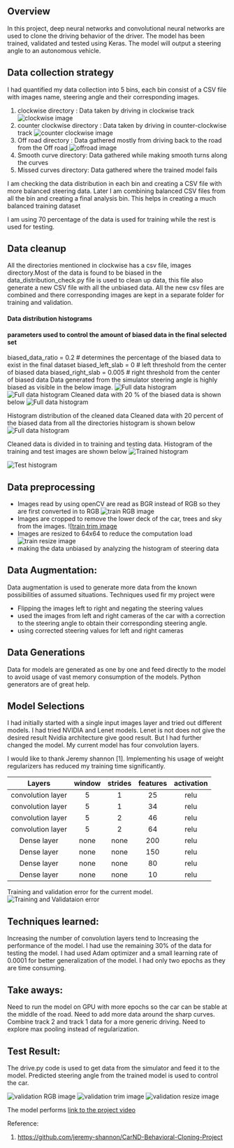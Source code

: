 
Overview
---
In this project, deep neural networks and convolutional neural networks are used to clone the driving behavior of the driver. The model has been trained, validated and tested using Keras. The model will output a steering angle to an autonomous vehicle.



Data collection strategy
---
I had quantified my data collection into 5 bins, each bin consist of a CSV file with images name, steering angle  and their corresponding images.

1. clockwise directory : Data taken by driving in clockwise track
![clockwise image][clockwise image]
2. counter clockwise directory : Data taken by driving in counter-clockwise track
![counter clockwise image][counter clockwise image]
3. Off road directory : Data gathered mostly from driving back to the road from the Off road
![offroad image][offroad image]
4. Smooth curve directory: Data gathered while making smooth turns along the curves
5. Missed curves directory: Data gathered where the trained model fails

I am checking the data distribution in each bin and creating a CSV file with more balanced steering data. Later I am combining balanced CSV files from all the bin and creating a final analysis bin. This helps in creating a much balanced training dataset


I am using 70 percentage of the data is used for training while the rest is used for testing.

Data cleanup
---
All the directories mentioned in clockwise has a csv file, images directory.Most of the data is found to be biased in the  data_distribution_check.py file is used to clean up data, this file also generate a new CSV file with all the unbiased data. All the new csv files are combined and there corresponding images are kept in a separate folder for training and validation.

#### Data distribution histograms

[Cleaned data]:https://github.com/willofdiamond/BehavioralCloning/blob/master/Images/Cleaneddata.png
[uncleaned Biased Data]:https://github.com/willofdiamond/BehavioralCloning/blob/master/Images/uncleanedBiasedData.png
[uncleaned data]:https://github.com/willofdiamond/BehavioralCloning/blob/master/Images/uncleaneddata.png
[biased data]:https://github.com/willofdiamond/BehavioralCloning/blob/master/Images/biased_data_1.png
[final unbiased]:https://github.com/willofdiamond/BehavioralCloning/blob/master/Images/final_unbiased_data.png
[Data used for Analysis]:https://github.com/willofdiamond/BehavioralCloning/blob/master/Images/full_data_1.png
[test data histogram]:https://github.com/willofdiamond/BehavioralCloning/blob/master/Images/test_histogram_1.png
[train data histogram]:https://github.com/willofdiamond/BehavioralCloning/blob/master/Images/train_histogram_1.png
[unbiased data]:https://github.com/willofdiamond/BehavioralCloning/blob/master/Images/unbiased_data_1.png

[clockwise image]:https://github.com/willofdiamond/BehavioralCloning/blob/master/examples/clockwiseCentralimage.png

[counter clockwise image]:https://github.com/willofdiamond/BehavioralCloning/blob/master/examples/CounterclockwiseCentralImage.png

[offroad image]:https://github.com/willofdiamond/BehavioralCloning/blob/master/examples/offroadImages.png

[train RGB image]:https://github.com/willofdiamond/BehavioralCloning/blob/master/Images/read_image.png

[train trim image]:https://github.com/willofdiamond/BehavioralCloning/blob/master/Images/trim_sky_hood.png

[train resize image]:https://github.com/willofdiamond/BehavioralCloning/blob/master/Images/resize_image.png

[validation RGB image]:https://github.com/willofdiamond/BehavioralCloning/blob/master/Images/drive_RGB_image.png

[validation trim image]:https://github.com/willofdiamond/BehavioralCloning/blob/master/Images/drive_trim_image.png

[validation resize image]:https://github.com/willofdiamond/BehavioralCloning/blob/master/Images/drive_resize_image1.png

[Training and Validataion error]:https://github.com/willofdiamond/BehavioralCloning/blob/master/Images/TrainingValidataionerror.png






[test result video]:https://youtu.be/oh_4m896i4Q

#### parameters used to control the amount of biased data in the final selected set
biased_data_ratio = 0.2 # determines the percentage of the biased data to exist in the final dataset
biased_left_slab  = 0 # left threshold from the center of biased data
biased_right_slab = 0.005 # right threshold  from the center of biased data
Data generated from the  simulator steering angle is highly biased as visible in the below image.
![Full data histogram][uncleaned data]
![Full data histogram][uncleaned Biased Data]
Cleaned data with 20 % of the biased data is shown below
![Full data histogram][Cleaned data]






Histogram distribution of the cleaned data
Cleaned data with 20 percent of the biased data from all the directories histogram is shown below
![Full data histogram][Data used for Analysis]

Cleaned data is divided in to training and testing data. Histogram of the training and test images are shown below
![Trained histogram ][train data histogram]

![Test histogram][test data histogram]





Data preprocessing
---
* Images read by using openCV are read as BGR instead of RGB so they are first converted in to RGB
![train RGB image][train RGB image]
* Images are cropped to remove the lower deck of the car, trees and sky from the images.
![[train trim image][train trim image]
* Images are resized to 64x64 to reduce the computation load
![train resize image][train resize image]
* making the data unbiased by analyzing the histogram of steering data



Data Augmentation:
---
Data augmentation is used to  generate more data from the known possibilities of assumed situations. Techniques used fir my project were

* Flipping the images left to right and negating the steering values
* used the images from left and right cameras of the car with a correction to the steering angle to obtain their corresponding steering angle.
* using corrected steering values for left and right cameras




Data Generations
---
Data for models are generated as one by one and feed directly to the model to avoid usage of vast memory consumption of the models. Python  generators are of great help.

Model Selections
---

I had initially started with a single input images layer and tried out different models. I had tried  NVIDIA and Lenet models. Lenet is not does not give the desired result Nvidia architecture give good result. But I had further changed the model. My current model has four convolution layers.

I would like to thank Jeremy shannon [1]. Implementing his usage of weight regularizers has reduced my training time significantly.

|Layers                | window   | strides   |features|  activation |
|:-------------:|:-------------:|:-----:|:--------:|:---------:|
| convolution layer   | 5       | 1     |    25    |     relu      |
| convolution layer   | 5       | 1     |   34     |   relu        |
| convolution layer   | 5       |2      |   46     |    relu       |
| convolution layer   | 5       |2      |   64    |    relu       |
|Dense layer                |  none      |    none   |   200     |    relu      |
|Dense layer                 |   none     |   none   |     150    |    relu       |
|Dense layer                 |    none     |  none    |   80      |    relu       |
|Dense layer                 |   none     |  none    |     10    |   relu        |



Training and validation error for the current model.
![Training and Validataion error][Training and Validataion error]




Techniques learned:
---
Increasing the number of convolution layers tend to Increasing the performance of the model. I had use the remaining 30% of the data for testing the model. I had used Adam optimizer and a small learning rate of 0.0001 for better generalization of the model. I had only two epochs as they are time consuming.

Take aways:
---
Need to run the model on GPU with more epochs so the car can be  stable at the middle of the road. Need to add more data around the sharp curves. Combine track 2 and track 1 data for a more generic driving. Need to explore max pooling instead of regularization.



Test Result:
---
The drive.py code is used to get data from the simulator and feed it to the model. Predicted steering angle from the trained model is used to control the car.

![validation RGB image][validation RGB image]
![validation trim image][validation trim image]
![validation resize image][validation resize image]

The model performs
[link to the project video][test result video]

Reference:
1. https://github.com/jeremy-shannon/CarND-Behavioral-Cloning-Project
